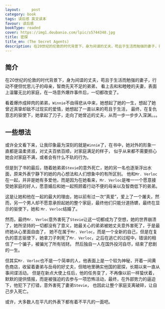```yaml
---
layout:     post
category: book
tags: 读后感 英文读本
favour: 读后感
bookType: readed
cover: https://img1.doubanio.com/lpic/s5744348.jpg
title: 密探
title_en: (The Secret Agents)
description: 在20世纪的伦敦的时代背景下，身为间谍的丈夫，苟且于生活而勉强的妻子，行动不便但忧思儿子的母亲，智商先天不足的弟弟，看上去和和睦睦的夫妻，表面上温馨无比的家庭，在一场意外爆炸事件后，一切都改变了。
---
```


## 简介
在20世纪的伦敦的时代背景下，身为间谍的丈夫，苟且于生活而勉强的妻子，行动不便但忧思儿子的母亲，智商先天不足的弟弟，
看上去和和睦睦的夫妻，表面上温馨无比的家庭，在一场意外爆炸事件后，一切都改变了。

看着爆炸成碎肉的弟弟，`Winnie`不由得悲从中来，她想起了她的一生，想起了她曾近真挚却敌不过现实的爱情，她想起了一直以来的苟且于生活，
最终，在复仇意志的驱使下，她拿起了刀子，走向了她曾近的丈夫，从而一步一步步入深渊。。。

## 一些想法
或许全文看下来，让我印象最为深刻的就是`Winnie`了，在书中，她对外的形象一直都是温柔贤淑，对丈夫百依百顺，对家庭满足的样子，
似乎从来都不需要担心她会对家庭不满，或者会有什么不轨的行为。

但是到了书的最后，随着她弟弟`Stevie`的意外死亡，她的另一名也逐渐浮出水面，原来外表宁静下的她的内心想法和人们想象中的有所区别。
他和`Mr. Verloc`在一起，并非是她有多爱他，而是因为在她看来，`Mr. Verloc`是唯一一个愿意接受她家庭的好人，愿意婚后和她一起照顾着行动不便的母亲以及智商低下的弟弟。

这是让她和他在一起的最大的理由，她以前有过一次“真爱”，爱上了一个屠夫，然而，另一个男人却不愿意承担起她的整个家庭，最终他们只能分道扬镳，最终在显示的驱使下，她和
`Mr. Verloc`结婚了。

然而，最终`Mr. Verloc`意外害死了`Stevie`让这一切都成为了空想，她的世界崩溃了，她所坚持的一切都没有了意义，她最关心的弟弟被她丈夫意外害死了，于是最终她从心里面自由了，
她不在属于`Mr. Verloc`，而是一个全新的自己，但是在复仇的意志驱使下，她拿刀子刺死了`Mr. Verloc`，之后在逃亡的过程中，错误的相信了一个骗子，被骗光了所有钱财。
然后独自一人在国外投河自尽，结束了悲剧的一生。

但其实`Mr. Verloc`也不是一个简单的人，他表面上是一个较为神秘，开着一间黄色商店，收留着妻弟与岳母的好丈夫，但暗地里确实他国的密探，长期以来一直从事间谍活动。
但是在新点大使上任后，他的任务变了，不再像以前一样蛰伏着，默默的提供情报，而是被强迫的去参与一项恐怖活动，最终，在外部势力的逼迫下，他犯下了打错，意外害死了妻弟`Stevie`，
也因此让整个家庭支离破碎，让自己步入死亡。

或许，大多数人在平凡的外表下都有着不平凡的一面吧。
